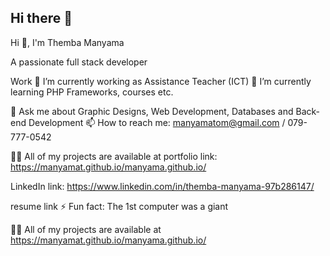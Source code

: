 ## Hi there 👋

Hi 👋, I'm Themba Manyama

A passionate full stack developer

Work
🔭 I’m currently working as Assistance Teacher (ICT)
🌱 I’m currently learning PHP
Frameworks, courses etc.

💬 Ask me about
Graphic Designs, Web Development, Databases and Back-end Development
📫 How to reach me: manyamatom@gmail.com / 079-777-0542

👨‍💻 All of my projects are available at
portfolio link: https://manyamat.github.io/manyama.github.io/

LinkedIn link: https://www.linkedin.com/in/themba-manyama-97b286147/

resume link
⚡ Fun fact: The 1st computer was a giant

👨‍💻 All of my projects are available at https://manyamat.github.io/manyama.github.io/
